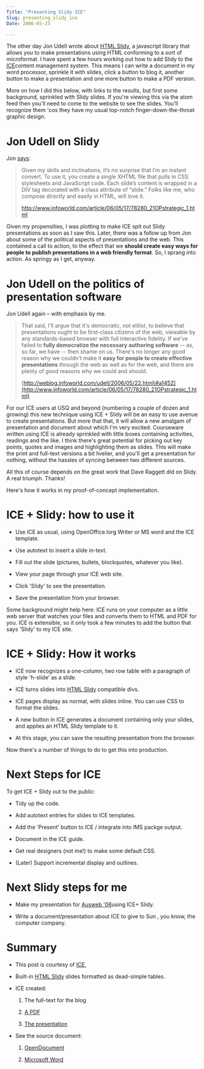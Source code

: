 ```yaml
---
Title: "Presenting Slidy ICE"
Slug: presenting_slidy_ice
Date: 2006-05-23

---
```

<div>

The other day Jon Udell wrote about [HTML
Slidy](http://www.w3.org/Talks/Tools/#slidy/), a javascript library that
allows you to make presentations using HTML conforming to a sort of
microformat. I have spent a few hours working out how to add Slidy to
the [ICE](http://ice.usq.edu.au/)content management system. This means I
can write a document in my word processor, sprinkle it with slides,
click a button to blog it, another button to make a presentation and one
more button to make a PDF version.

More on how I did this below, with links to the results, but first some
background, sprinkled with Slidy slides. If you're viewing this via the
atom feed then you'll need to come to the website to see the slides.
You'll recognize them 'cos they have my usual top-notch
finger-down-the-throat graphic design.

<div class="slide">

# Jon Udell on Slidy

Jon
[says](http://www.infoworld.com/article/06/05/17/78280_21OPstrategic_1.html):

> Given my skills and inclinations, it’s no surprise that I’m an instant
> convert. To use it, you create a single XHTML file that pulls in CSS
> stylesheets and JavaScript code. Each slide’s content is wrapped in a
> DIV tag decorated with a class attribute of “slide.” Folks like me,
> who compose directly and easily in HTML, will love it.
>
> <http://www.infoworld.com/article/06/05/17/78280_21OPstrategic_1.html>

</div>

Given my propensities, I was plotting to make ICE spit out Slidy
presentations as soon as I saw this. Later, there was a follow up from
Jon about some of the political aspects of presentations and the web.
This contained a call to action, to the effect that we **should create
easy ways for people to publish presentations in a web friendly
format**. So, I sprang into action. As springy as I get, anyway.

<div class="slide">

# Jon Udell on the politics of presentation software

Jon Udell again – with emphasis by me.

> That said, I'll argue that it's democratic, not elitist, to believe
> that presentations ought to be first-class citizens of the web,
> viewable by any standards-based browser with full interactive
> fidelity. If we've failed to **fully democratize the necessary
> authoring software** -- as, so far, we have -- then shame on us.
> There's no longer any good reason why we couldn't make it **easy for
> people to create effective presentations** through the web as well as
> for the web, and there are plenty of good reasons why we could and
> should.
>
> [http://weblog.infoworld.com/udell/2006/05/22.html\#a1452](http://www.infoworld.com/article/06/05/17/78280_21OPstrategic_1.html)

</div>

For our ICE users at USQ and beyond (numbering a couple of dozen and
growing) this new technique using ICE + Slidy will be an easy to use
avenue to create presentations. But more that that, it will allow a new
amalgam of presentation and document about which I'm very excited.
Courseware written using ICE is already sprinkled with little boxes
containing activities, readings and the like. I think there's great
potential for picking out key points, quotes and images and highlighting
them as slides. This will make the print and full-text versions a bit
livelier, and you'll get a presentation for nothing, without the hassles
of syncing between two different sources.

All this of course depends on the great work that Dave Raggett did on
Slidy. A real triumph. Thanks!

Here's how it works in my proof-of-concept implementation.

<div class="slide">

# ICE + Slidy: how to use it

-   Use ICE as usual, using OpenOffice.lorg Writer or MS word and the
    ICE template.

-   Use autotext to insert a slide in-text.

-   Fill out the slide (pictures, bullets, blockquotes, whatever you
    like).

-   View your page through your ICE web site.

-   Click 'Slidy' to see the presentation.

-   Save the presentation from your browser.

</div>

Some background might help here: ICE runs on your computer as a little
web server that watches your files and converts them to HTML and PDF for
you. ICE is extensible, so it only took a few minutes to add the button
that says 'Slidy' to my ICE site.

<div class="slide">

# ICE + Slidy: How it works

-   ICE now recognizes a one-column, two row table with a paragraph of
    style 'h-slide' as a slide.

-   ICE turns slides into [HTML
    Slidy](http://www.w3.org/Talks/Tools/#slidy/) compatible divs.

-   ICE pages display as normal, with slides inline. You can use CSS to
    format the slides.

-   A new button in ICE generates a document containing only your
    slides, and applies an HTML Slidy template to it.

-   At this stage, you can save the resulting presentation from the
    browser.

</div>

Now there's a number of things to do to get this into production.

<div class="slide">

# Next Steps for ICE

To get ICE + Slidy out to the public:

-   Tidy up the code.

-   Add autotext entries for slides to ICE templates.

-   Add the 'Present' button to ICE / integrate into IMS packge output.

-   Document in the ICE guide.

-   Get real designers (not me!) to make some default CSS.

-   (Later) Support incremental display and outlines.

</div>

<div class="slide">

# Next Slidy steps for me

-   Make my presentation for [Ausweb
    '06](http://ausweb.scu.edu.au/aw06/conf/program.html)using ICE+
    Slidy.

-   Write a document/presentation about ICE to give to Sun , you know,
    the computer company.

</div>

<div class="slide">

# Summary

-   This post is courtesy of [ICE,](http://ice.usq.edu.au/)

-   Built-in [HTML Slidy](http://www.w3.org/Talks/Tools/#slidy/) slides
    formatted as dead-simple tables.

-   ICE created:

    1.  The full-text for the blog

    2.  [A PDF](http://ptsefton.com/files/slidy/slidy-demo.pdf)

    3.  [The
        presentation](http://ptsefton.com/files/slidy/slidy-demo.htm)

-   See the source document:

    1.  [OpenDocument](http://ptsefton.com/files/slidy/slidy-demo.odt)

    2.  [Microsoft Word](http://ptsefton.com/files/slidy/slidy-demo.doc)

</div>

</div>
